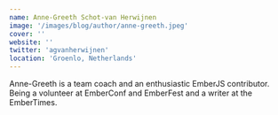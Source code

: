 ```yaml
---
name: Anne-Greeth Schot-van Herwijnen
image: '/images/blog/author/anne-greeth.jpeg'
cover: ''
website: ''
twitter: 'agvanherwijnen'
location: 'Groenlo, Netherlands'
---
```

Anne-Greeth is a team coach and an enthusiastic EmberJS contributor. Being a volunteer at EmberConf and EmberFest and a writer at the EmberTimes.
